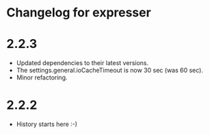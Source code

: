 # Changelog for expresser

2.2.3
=====

* Updated dependencies to their latest versions.
* The settings.general.ioCacheTimeout is now 30 sec (was 60 sec).
* Minor refactoring.

2.2.2
=====

* History starts here :-)
